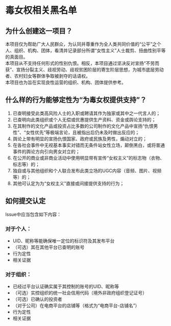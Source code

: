 # 毒女权相关黑名单
## 为什么创建这一项目？
本项目仅为帮助广大人民群众，为认同并尊重作为全人类共同价值的“公平”之个人、组织、机构、团体，看清并记录部分所谓“女性主义”人士裁剪、扭曲性别平等的真面目。  
本项目从不支持任何形式的性别仇恨。相反，本项目通过坚决反对宣扬“不劳而获”、宣扬分裂主义、歧视劳动、歧视贫困阶层的寄生阶层思想，为城市底层劳动者、农村妇女等群体争取被剥夺的话语权。  
本项目也为旨在实现良性运营的组织、机构、团体提供参考。
## 什么样的行为能够定性为“为毒女权提供支持”？
1. 已查明接受此类高风险人士的入职或聘请其作为独家或其中之一代言人的；
2. 已查明向此类组织或个人无偿或优惠提供生产资料、资金或舆论支持的；
3. 在其制作的文化产品或投资占比多数的公司制作的文化产品中宣扬“仇恨男性”、“女性优先”等极端言论，且被指出后仍未及时做出反应的；
4. 舆论上带有明显的宣扬仇恨国家、政府或民族及男性，煽动对立的；
5. 在各社会事件中无视基本事实对错而无条件站女性立场，颠倒黑白，或将普通事件的舆论方向引向男女对立的；
6. 在公开的商业或非商业活动中使用明显带有宣传“女权主义”的标志物（衣物、标志等）的；
7. 独自或与其他组织和个人联合发布此类立场的UGC内容（音频、图片、视频等）的；
8. 其他可认定为为“女权主义”直接或间接提供支持的行为；
## 如何提交认定
Issue中应当包含如下内容：  
### 对于个人：
- UID、昵称等能确保唯一定位的标识符及其发布平台
- （可选）其在其他平台已查明的账号
- 行为定性
- 相关证据
### 对于组织：
- 已经过平台认证确实属于其控制的账号的UID、昵称等
- （可选）实控组织的统一社会信用代码（境外非政府组织登记证号）
- （可选）已确认的投资者
- （对于公司）在电商平台的店铺等（格式为“电商平台-店铺名”）
- 行为定性
- 相关证据

